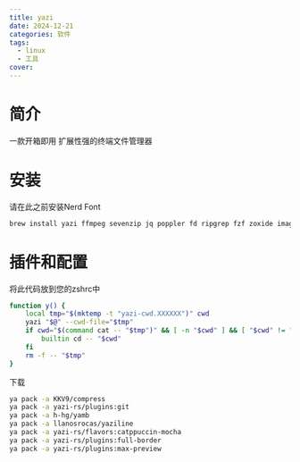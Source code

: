 ```yaml
---
title: yazi
date: 2024-12-21
categories: 软件
tags:
  - linux
  - 工具
cover:
---
```

# 简介
一款开箱即用 扩展性强的终端文件管理器

# 安装
请在此之前安装Nerd Font
```bash
brew install yazi ffmpeg sevenzip jq poppler fd ripgrep fzf zoxide imagemagick
```

# 插件和配置
将此代码放到您的zshrc中
```bash
function y() {
	local tmp="$(mktemp -t "yazi-cwd.XXXXXX")" cwd
	yazi "$@" --cwd-file="$tmp"
	if cwd="$(command cat -- "$tmp")" && [ -n "$cwd" ] && [ "$cwd" != "$PWD" ]; then
		builtin cd -- "$cwd"
	fi
	rm -f -- "$tmp"
}
```

下载
```bash
ya pack -a KKV9/compress
ya pack -a yazi-rs/plugins:git
ya pack -a h-hg/yamb
ya pack -a llanosrocas/yaziline
ya pack -a yazi-rs/flavors:catppuccin-mocha
ya pack -a yazi-rs/plugins:full-border
ya pack -a yazi-rs/plugins:max-preview
```
